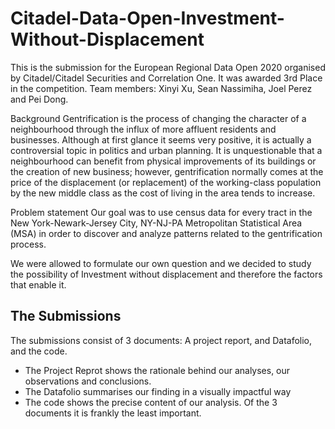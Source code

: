 # Citadel-Data-Open-Investment-Without-Displacement
This is the submission for the European Regional Data Open 2020 organised by Citadel/Citadel Securities and Correlation One. It was awarded 3rd Place in the competition.
Team members: Xinyi Xu, Sean Nassimiha, Joel Perez and Pei Dong.

Background
Gentrification is the process of changing the character of a neighbourhood through the influx of more affluent residents and businesses. Although at first glance it seems very positive, it is actually a controversial topic in politics and urban planning. It is unquestionable that a neighbourhood can benefit from physical improvements of its buildings or the creation of new business; however, gentrification normally comes at the price of the displacement (or replacement) of the working-class population by the new middle class as the cost of living in the area tends to increase.

Problem statement
Our goal was to use census data for every tract in the New York-Newark-Jersey City, NY-NJ-PA Metropolitan Statistical Area (MSA) in order to discover and analyze patterns related to the gentrification process.

We were allowed to formulate our own question and we decided to study the possibility of Investment without displacement and therefore the factors that enable it.

## The Submissions

The submissions consist of 3 documents: A project report, and Datafolio, and the code. 

- The Project Reprot shows the rationale behind our analyses, our observations and conclusions.
- The Datafolio summarises our finding in a visually impactful way
- The code shows the precise content of our analysis. Of the 3 documents it is frankly the least important.
